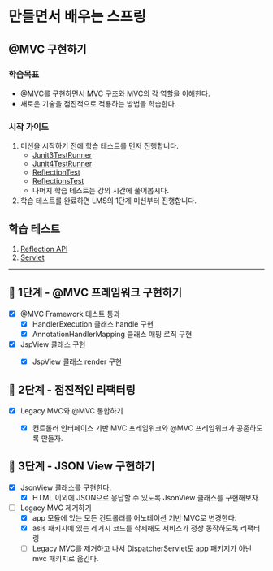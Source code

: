 # 만들면서 배우는 스프링

## @MVC 구현하기

### 학습목표

- @MVC를 구현하면서 MVC 구조와 MVC의 각 역할을 이해한다.
- 새로운 기술을 점진적으로 적용하는 방법을 학습한다.

### 시작 가이드

1. 미션을 시작하기 전에 학습 테스트를 먼저 진행합니다.
    - [Junit3TestRunner](study/src/test/java/reflection/Junit3TestRunner.java)
    - [Junit4TestRunner](study/src/test/java/reflection/Junit4TestRunner.java)
    - [ReflectionTest](study/src/test/java/reflection/ReflectionTest.java)
    - [ReflectionsTest](study/src/test/java/reflection/ReflectionsTest.java)
    - 나머지 학습 테스트는 강의 시간에 풀어봅시다.
2. 학습 테스트를 완료하면 LMS의 1단계 미션부터 진행합니다.

## 학습 테스트

1. [Reflection API](study/src/test/java/reflection)
2. [Servlet](study/src/test/java/servlet)

---

## 🚀 1단계 - @MVC 프레임워크 구현하기

- [x] @MVC Framework 테스트 통과
    - [x] HandlerExecution 클래스 handle 구현
    - [x] AnnotationHandlerMapping 클래스 매핑 로직 구현
- [x] JspView 클래스 구현
    - [x] JspView 클래스 render 구현


## 🚀 2단계 - 점진적인 리팩터링

- [x] Legacy MVC와 @MVC 통합하기
    - [x] 컨트롤러 인터페이스 기반 MVC 프레임워크와 @MVC 프레임워크가 공존하도록 만들자.


## 🚀 3단계 - JSON View 구현하기

- [x] JsonView 클래스를 구현한다.
   - [x] HTML 이외에 JSON으로 응답할 수 있도록 JsonView 클래스를 구현해보자.
- [ ] Legacy MVC 제거하기
   - [x] app 모듈에 있는 모든 컨트롤러를 어노테이션 기반 MVC로 변경한다.
   - [x] asis 패키지에 있는 레거시 코드를 삭제해도 서비스가 정상 동작하도록 리팩터링
   - [ ] Legacy MVC를 제거하고 나서 DispatcherServlet도 app 패키지가 아닌 mvc 패키지로 옮긴다.
